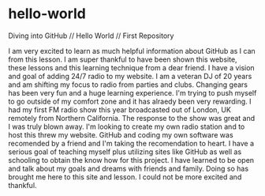 # hello-world
Diving into GitHub // Hello World // First Repository

I am very excited to learn as much helpful information about GitHub as I can from this lesson.  I am super thankful to have been shown this website, these lessons and this learning technique from a dear friend.  I have a vision and goal of adding 24/7 radio to my website.  I am a veteran DJ of 20 years and am shifting my focus to radio from parties and clubs.  Changing gears has been very fun and a huge learning experience.  I'm trying to push myself to go outside of my comfort zone and it has alraedy been very rewarding.  I had my first FM radio show this year broadcasted out of London, UK remotely from Northern California.  The response to the show was great and I was truly blown away.  I'm looking to create my own radio station and to host this threw my website.  GitHub and coding my own software was recomended by a friend and I'm taking the recomendation to heart.  I have a serious goal of teaching myself plus utilizing sites like GitHub as well as schooling to obtain the know how for this project.  I have learned to be open and talk about my goals and dreams with friends and family.  Doing so has brought me here to this site and lesson.  I could not be more excited and thankful.     
